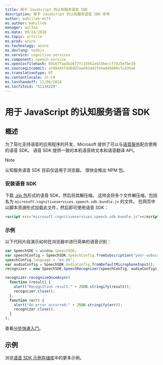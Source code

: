 ```yaml
---
title: 用于 JavaScript 的认知服务语音 SDK
description: 用于 JavaScript 的认知服务语音 SDK 参考
author: mahilleb-msft
ms.author: mahilleb
manager: wolfma
ms.date: 09/24/2018
ms.topic: article
ms.prod: azure
ms.technology: azure
ms.devlang: nodejs
ms.service: cognitive-services
ms.component: speech-service
ms.openlocfilehash: 69167faa5b2677fc15561ed33beccf7925efbe39
ms.sourcegitcommit: a748445fdd0dd7ead43d45fd4ad45009cfc439a6
ms.translationtype: HT
ms.contentlocale: zh-CN
ms.lasthandoff: 11/08/2018
ms.locfileid: "51134229"
---
```

# <a name="cognitive-services-speech-sdk-for-javascript"></a>用于 JavaScript 的认知服务语音 SDK

## <a name="overview"></a>概述

为了简化支持语音的应用程序的开发，Microsoft 提供了可以与[语音服务](https://aka.ms/csspeech)配合使用的语音 SDK。
语音 SDK 提供一致的本机语音转文本和语音翻译 API。

> [!NOTE]
> 认知服务语音 SDK 目前仅适用于浏览器。
> 很快会推出 NPM 包。

### <a name="install-the-speech-sdk"></a>安装语音 SDK

下载 [.zip 包](https://aka.ms/csspeech/jsbrowserpackage)形式的语音 SDK，然后将其解压缩。
这样会将多个文件解压缩，包括名为 `microsoft.cognitiveservices.speech.sdk.bundle.js` 的文件。
在网页中以脚本资源形式加载此文件，然后即可使用语音 SDK：

```html
<script src="microsoft.cognitiveservices.speech.sdk.bundle.js"></script>
```

### <a name="example"></a>示例 

以下代码片段演示如何在浏览器中进行简单的语音识别：

```javascript 
var SpeechSDK = window.SpeechSDK;
var speechConfig = SpeechSDK.SpeechConfig.fromSubscription("your-subscription-key", "your-service-region");
speechConfig.language = "en-US";
var audioConfig = SpeechSDK.AudioConfig.fromDefaultMicrophoneInput();
recognizer = new SpeechSDK.SpeechRecognizer(speechConfig, audioConfig);

recognizer.recognizeOnceAsync(
  function (result) {
    alert("Recognition result:" + JSON.stringify(result));
    recognizer.close();
  },
  function (err) {
    alert("An error occurred:" + JSON.stringify(err));
    recognizer.close();
  }
);
``` 

查看[分步快速入门](/azure/cognitive-services/speech-service/quickstart-js-browser)。

## <a name="samples"></a>示例

浏览[语音 SDK 示例存储库](https://aka.ms/csspeech/samples)中的更多示例。
